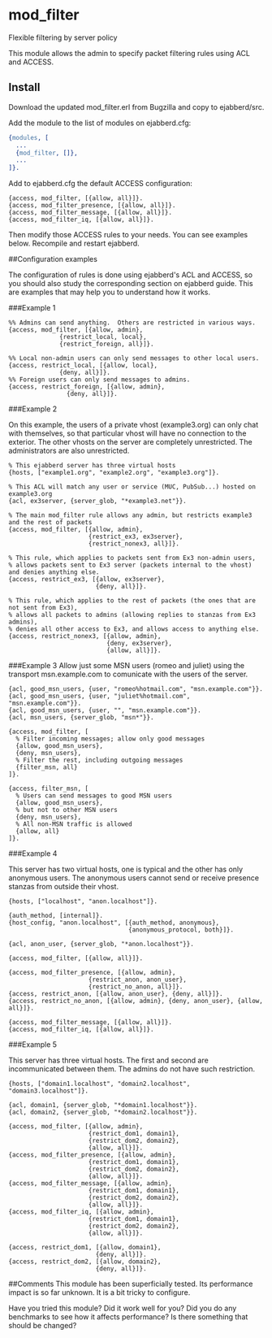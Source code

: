 mod_filter
==========

Flexible filtering by server policy

This module allows the admin to specify packet filtering rules using ACL and ACCESS.

## Install

Download the updated mod_filter.erl from Bugzilla and copy to ejabberd/src.

Add the module to the list of modules on ejabberd.cfg:
```erlang
{modules, [
  ...
  {mod_filter, []},
  ...
]}.
```
Add to ejabberd.cfg the default ACCESS configuration:
```
{access, mod_filter, [{allow, all}]}.
{access, mod_filter_presence, [{allow, all}]}.
{access, mod_filter_message, [{allow, all}]}.
{access, mod_filter_iq, [{allow, all}]}.
```
Then modify those ACCESS rules to your needs. You can see examples below.
Recompile and restart ejabberd.

##Configuration examples

The configuration of rules is done using ejabberd's ACL and ACCESS, so you should also study the corresponding section on ejabberd guide. This are examples that may help you to understand how it works.

###Example 1
```
%% Admins can send anything.  Others are restricted in various ways.
{access, mod_filter, [{allow, admin},
 		      {restrict_local, local},
 		      {restrict_foreign, all}]}.

%% Local non-admin users can only send messages to other local users.
{access, restrict_local, [{allow, local},
			  {deny, all}]}.
%% Foreign users can only send messages to admins.
{access, restrict_foreign, [{allow, admin},
 			    {deny, all}]}.
```
###Example 2

On this example, the users of a private vhost (example3.org) can only chat with themselves, so that particular vhost will have no connection to the exterior. The other vhosts on the server are completely unrestricted. The administrators are also unrestricted.
```
% This ejabberd server has three virtual hosts
{hosts, ["example1.org", "example2.org", "example3.org"]}.

% This ACL will match any user or service (MUC, PubSub...) hosted on example3.org
{acl, ex3server, {server_glob, "*example3.net"}}.

% The main mod_filter rule allows any admin, but restricts example3 and the rest of packets
{access, mod_filter, [{allow, admin},
                      {restrict_ex3, ex3server},
                      {restrict_nonex3, all}]}.

% This rule, which applies to packets sent from Ex3 non-admin users,
% allows packets sent to Ex3 server (packets internal to the vhost) and denies anything else.
{access, restrict_ex3, [{allow, ex3server},
                        {deny, all}]}.

% This rule, which applies to the rest of packets (the ones that are not sent from Ex3),
% allows all packets to admins (allowing replies to stanzas from Ex3 admins),
% denies all other access to Ex3, and allows access to anything else.
{access, restrict_nonex3, [{allow, admin},
                           {deny, ex3server},
                           {allow, all}]}.
```
###Example 3
Allow just some MSN users (romeo and juliet) using the transport msn.example.com to comunicate with the users of the server.
```
{acl, good_msn_users, {user, "romeo%hotmail.com", "msn.example.com"}}.
{acl, good_msn_users, {user, "juliet%hotmail.com", "msn.example.com"}}.
{acl, good_msn_users, {user, "", "msn.example.com"}}.
{acl, msn_users, {server_glob, "msn*"}}.

{access, mod_filter, [
  % Filter incoming messages; allow only good messages
  {allow, good_msn_users},
  {deny, msn_users},
  % Filter the rest, including outgoing messages
  {filter_msn, all}
]}.

{access, filter_msn, [
  % Users can send messages to good MSN users
  {allow, good_msn_users},
  % but not to other MSN users
  {deny, msn_users},
  % All non-MSN traffic is allowed
  {allow, all}
]}.
```

###Example 4

This server has two virtual hosts, one is typical and the other has only anonymous users. The anonymous users cannot send or receive presence stanzas from outside their vhost.
```
{hosts, ["localhost", "anon.localhost"]}.

{auth_method, [internal]}.
{host_config, "anon.localhost", [{auth_method, anonymous},
                                 {anonymous_protocol, both}]}.

{acl, anon_user, {server_glob, "*anon.localhost"}}.

{access, mod_filter, [{allow, all}]}.

{access, mod_filter_presence, [{allow, admin},
                      {restrict_anon, anon_user},
                      {restrict_no_anon, all}]}.
{access, restrict_anon, [{allow, anon_user}, {deny, all}]}.
{access, restrict_no_anon, [{allow, admin}, {deny, anon_user}, {allow, all}]}.

{access, mod_filter_message, [{allow, all}]}.
{access, mod_filter_iq, [{allow, all}]}.
```
###Example 5

This server has three virtual hosts. The first and second are incommunicated between them. The admins do not have such restriction.
```
{hosts, ["domain1.localhost", "domain2.localhost", "domain3.localhost"]}.

{acl, domain1, {server_glob, "*domain1.localhost"}}.
{acl, domain2, {server_glob, "*domain2.localhost"}}.

{access, mod_filter, [{allow, admin},
                      {restrict_dom1, domain1},
                      {restrict_dom2, domain2},
                      {allow, all}]}.
{access, mod_filter_presence, [{allow, admin},
                      {restrict_dom1, domain1},
                      {restrict_dom2, domain2},
                      {allow, all}]}.
{access, mod_filter_message, [{allow, admin},
                      {restrict_dom1, domain1},
                      {restrict_dom2, domain2},
                      {allow, all}]}.
{access, mod_filter_iq, [{allow, admin},
                      {restrict_dom1, domain1},
                      {restrict_dom2, domain2},
                      {allow, all}]}.

{access, restrict_dom1, [{allow, domain1},
                        {deny, all}]}.
{access, restrict_dom2, [{allow, domain2},
                        {deny, all}]}.
```

##Comments
This module has been superficially tested. Its performance impact is so far unknown. It is a bit tricky to configure.

Have you tried this module? Did it work well for you? Did you do any benchmarks to see how it affects performance? Is there something that should be changed?

